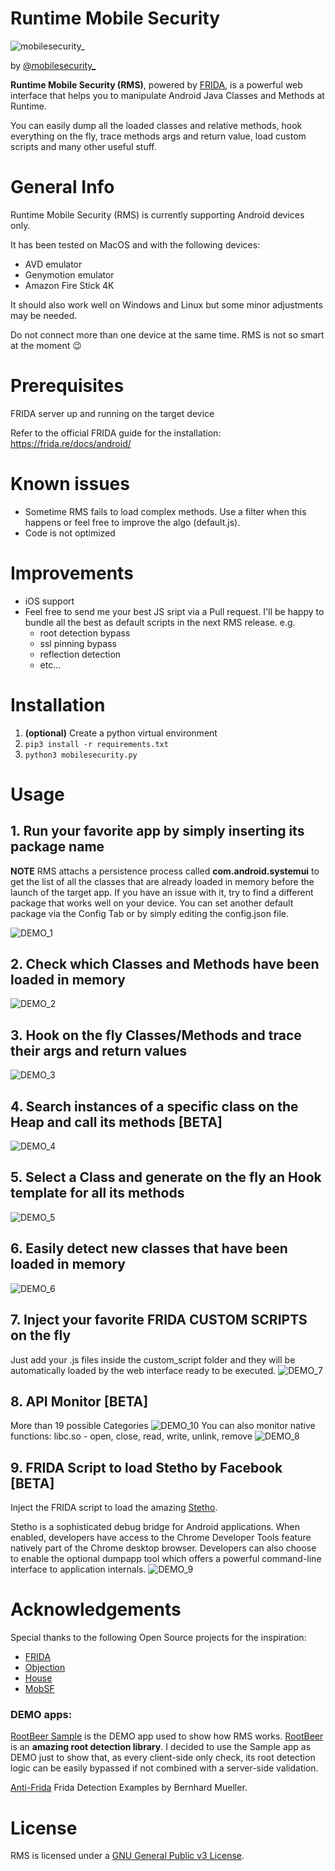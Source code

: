 
# Runtime Mobile Security #

![mobilesecurity_](/static/mobilesecurity_circle.png)

by [@mobilesecurity_](https://twitter.com/mobilesecurity_) 

**Runtime Mobile Security (RMS)**, powered by [FRIDA](https://github.com/frida/frida), is a powerful web interface that helps you to manipulate Android Java Classes and Methods at Runtime.

You can easily dump all the loaded classes and relative methods, hook everything on the fly, trace methods args and return value, load custom scripts and many other useful stuff.

# General Info
Runtime Mobile Security (RMS) is currently supporting Android devices only.

It has been tested on MacOS and with the following devices:
* AVD emulator
* Genymotion emulator 
* Amazon Fire Stick 4K

It should also work well on Windows and Linux but some minor adjustments may be needed.

Do not connect more than one device at the same time. RMS is not so smart at the moment 😉


# Prerequisites

FRIDA server up and running on the target device 

Refer to the official FRIDA guide for the installation: https://frida.re/docs/android/

# Known issues
* Sometime RMS fails to load complex methods. Use a filter when this happens or feel free to improve the algo (default.js).
* Code is not optimized

# Improvements
* iOS support
* Feel free to send me your best JS sript via a Pull request. I'll be happy to bundle all the best as default scripts in the next RMS release.
e.g.
	* root detection bypass
	* ssl pinning bypass
	* reflection detection
	* etc...



# Installation

1. **(optional)** Create a python virtual environment
2. ```pip3 install -r requirements.txt```
3. ```python3 mobilesecurity.py```


# Usage

## 1. Run your favorite app by simply inserting its package name ##
**NOTE** RMS attachs a persistence process called **com.android.systemui** to get the list of all the classes that are already loaded in memory before the launch of the target app. If you have an issue with it, try to find a different package that works well on your device. 
You can set another default package via the Config Tab or by simply editing the config.json file.

![DEMO_1](/DEMO/GIF/DEMO_1_Device.gif)

## 2. Check which Classes and Methods have been loaded in memory  ##
![DEMO_2](/DEMO/GIF/DEMO_2_Dump.gif)

## 3. Hook on the fly Classes/Methods and trace their args and return values  ##
![DEMO_3](/DEMO/GIF/DEMO_3_Massive_Hook.gif)

## 4. Search instances of a specific class on the Heap and call its methods [BETA]  ##
![DEMO_4](/DEMO/GIF/DEMO_4_Heap_Search.gif)

## 5. Select a Class and generate on the fly an Hook template for all its methods  ##
![DEMO_5](/DEMO/GIF/DEMO_5_Hook_Hack.gif)

## 6. Easily detect new classes that have been loaded in memory   ##
![DEMO_6](/DEMO/GIF/DEMO_6_Diff_Classes.gif)

## 7. Inject your favorite FRIDA CUSTOM SCRIPTS on the fly   ##
Just add your .js files inside the custom_script folder and they will be automatically loaded by the web interface ready to be executed.
![DEMO_7](/DEMO/GIF/DEMO_7_Custom_Script.gif)

## 8. API Monitor [BETA]  ##
More than 19 possible Categories
![DEMO_10](/DEMO/GIF/DEMO_10_API_Monitor.png)
You can also monitor native functions: libc.so - open, close, read, write, unlink, remove
![DEMO_8](/DEMO/GIF/DEMO_8_FS_monitor.png)

## 9. FRIDA Script to load Stetho by Facebook [BETA]  ##
Inject the FRIDA script to load the amazing [Stetho](http://facebook.github.io/stetho/).

Stetho is a sophisticated debug bridge for Android applications. When enabled, developers have access to the Chrome Developer Tools feature natively part of the Chrome desktop browser. Developers can also choose to enable the optional dumpapp tool which offers a powerful command-line interface to application internals.
![DEMO_9](/DEMO/GIF/DEMO_9_Stetho.gif)


# Acknowledgements
Special thanks to the following Open Source projects for the inspiration:
* [FRIDA](https://github.com/frida/frida)
* [Objection](https://github.com/sensepost/objection)
* [House](https://github.com/nccgroup/house)
* [MobSF](https://github.com/MobSF/Mobile-Security-Framework-MobSF)

### DEMO apps:

[RootBeer Sample](https://play.google.com/store/apps/details?id=com.scottyab.rootbeer.sample) is the DEMO app used to show how RMS works.
[RootBeer](https://github.com/scottyab/rootbeer) is an **amazing root detection library**. I decided to use the Sample app as DEMO just to show that, as every client-side only check, its root detection logic can be easily bypassed if not combined with a server-side validation. 

[Anti-Frida](https://github.com/b-mueller/frida-detection-demo) Frida Detection Examples by Bernhard Mueller.

# License
RMS is licensed under a [GNU General Public v3 License](https://www.gnu.org/licenses/gpl-3.0.en.html).